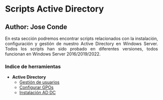# Scripts Active Directory 
## Author: Jose Conde 

<p style="text-align: justify;"> En esta sección podremos encontrar scripts relacionados con la instalación, configuración y gestión de nuestro Active Directory en Windows Server. Todos los scripts han sido probado en diferentes versiones, todos funcionan en Windows Server 2016/2019/2022.</p>

### Indice de herramientas 
- **Active Directory**
  - [Gestión de usuarios](https://github.com/conde26/PowerShell-Scripts/tree/main/Active%20Directory/Usuarios%20en%20Bulk)
  - [Configurar GPOs](https://github.com/conde26/PowerShell-Scripts/tree/main/Active%20Directory/GPOs)
  - [Instalación AD DC]()

